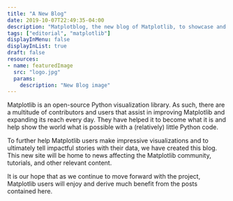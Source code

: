 ```yaml
---
title: "A New Blog"
date: 2019-10-07T22:49:35-04:00
description: "Matplotblog, the new blog of Matplotlib, to showcase and share great visualization stories."
tags: ["editorial", "matplotlib"]
displayInMenu: false
displayInList: true
draft: false
resources:
- name: featuredImage
  src: "logo.jpg"
  params:
    description: "New Blog image"
---
```


Matplotlib is an open-source Python visualization library. As such, there are a multitude of contributors and users that assist in improving Matplotlib and expanding its reach every day. They have helped it to become what it is and help show the world what is possible with a (relatively) little Python code.

To further help Matplotlib users make impressive visualizations and to ultimately tell impactful stories with their data, we have created this blog. This new site will be home to news affecting the Matplotlib community, tutorials, and other relevant content.

It is our hope that as we continue to move forward with the project, Matplotlib users will enjoy and derive much benefit from the posts contained here.
